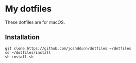 # My dotfiles

These dotfiles are for macOS.

## Installation

    git clone https://github.com/joshddunn/dotfiles ~/dotfiles
    cd ~/dotfiles/install
    sh install.sh

